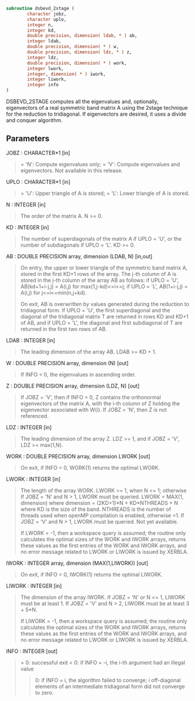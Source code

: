 ```fortran
subroutine dsbevd_2stage (
        character jobz,
        character uplo,
        integer n,
        integer kd,
        double precision, dimension( ldab, * ) ab,
        integer ldab,
        double precision, dimension( * ) w,
        double precision, dimension( ldz, * ) z,
        integer ldz,
        double precision, dimension( * ) work,
        integer lwork,
        integer, dimension( * ) iwork,
        integer liwork,
        integer info
)
```

DSBEVD_2STAGE computes all the eigenvalues and, optionally, eigenvectors of
a real symmetric band matrix A using the 2stage technique for
the reduction to tridiagonal. If eigenvectors are desired, it uses
a divide and conquer algorithm.

## Parameters
JOBZ : CHARACTER\*1 [in]
> = 'N':  Compute eigenvalues only;
> = 'V':  Compute eigenvalues and eigenvectors.
> Not available in this release.

UPLO : CHARACTER\*1 [in]
> = 'U':  Upper triangle of A is stored;
> = 'L':  Lower triangle of A is stored.

N : INTEGER [in]
> The order of the matrix A.  N >= 0.

KD : INTEGER [in]
> The number of superdiagonals of the matrix A if UPLO = 'U',
> or the number of subdiagonals if UPLO = 'L'.  KD >= 0.

AB : DOUBLE PRECISION array, dimension (LDAB, N) [in,out]
> On entry, the upper or lower triangle of the symmetric band
> matrix A, stored in the first KD+1 rows of the array.  The
> j-th column of A is stored in the j-th column of the array AB
> as follows:
> if UPLO = 'U', AB(kd+1+i-j,j) = A(i,j) for max(1,j-kd)<=i<=j;
> if UPLO = 'L', AB(1+i-j,j)    = A(i,j) for j<=i<=min(n,j+kd).
> 
> On exit, AB is overwritten by values generated during the
> reduction to tridiagonal form.  If UPLO = 'U', the first
> superdiagonal and the diagonal of the tridiagonal matrix T
> are returned in rows KD and KD+1 of AB, and if UPLO = 'L',
> the diagonal and first subdiagonal of T are returned in the
> first two rows of AB.

LDAB : INTEGER [in]
> The leading dimension of the array AB.  LDAB >= KD + 1.

W : DOUBLE PRECISION array, dimension (N) [out]
> If INFO = 0, the eigenvalues in ascending order.

Z : DOUBLE PRECISION array, dimension (LDZ, N) [out]
> If JOBZ = 'V', then if INFO = 0, Z contains the orthonormal
> eigenvectors of the matrix A, with the i-th column of Z
> holding the eigenvector associated with W(i).
> If JOBZ = 'N', then Z is not referenced.

LDZ : INTEGER [in]
> The leading dimension of the array Z.  LDZ >= 1, and if
> JOBZ = 'V', LDZ >= max(1,N).

WORK : DOUBLE PRECISION array, dimension LWORK [out]
> On exit, if INFO = 0, WORK(1) returns the optimal LWORK.

LWORK : INTEGER [in]
> The length of the array WORK. LWORK >= 1, when N <= 1;
> otherwise
> If JOBZ = 'N' and N > 1, LWORK must be queried.
> LWORK = MAX(1, dimension) where
> dimension = (2KD+1)\*N + KD\*NTHREADS + N
> where KD is the size of the band.
> NTHREADS is the number of threads used when
> openMP compilation is enabled, otherwise =1.
> If JOBZ = 'V' and N > 1, LWORK must be queried. Not yet available.
> 
> If LWORK = -1, then a workspace query is assumed; the routine
> only calculates the optimal sizes of the WORK and IWORK
> arrays, returns these values as the first entries of the WORK
> and IWORK arrays, and no error message related to LWORK or
> LIWORK is issued by XERBLA.

IWORK : INTEGER array, dimension (MAX(1,LIWORK)) [out]
> On exit, if INFO = 0, IWORK(1) returns the optimal LIWORK.

LIWORK : INTEGER [in]
> The dimension of the array IWORK.
> If JOBZ  = 'N' or N <= 1, LIWORK must be at least 1.
> If JOBZ  = 'V' and N > 2, LIWORK must be at least 3 + 5\*N.
> 
> If LIWORK = -1, then a workspace query is assumed; the
> routine only calculates the optimal sizes of the WORK and
> IWORK arrays, returns these values as the first entries of
> the WORK and IWORK arrays, and no error message related to
> LWORK or LIWORK is issued by XERBLA.

INFO : INTEGER [out]
> = 0:  successful exit
> < 0:  if INFO = -i, the i-th argument had an illegal value
> > 0:  if INFO = i, the algorithm failed to converge; i
> off-diagonal elements of an intermediate tridiagonal
> form did not converge to zero.
